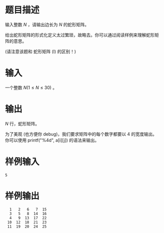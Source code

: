 # 题目描述

输入整数 $N$ ，请输出边长为 $N$ 的蛇形矩阵。
 
给出蛇形矩阵的形式化定义太过繁琐，故略去。你可以通过阅读样例来理解蛇形矩阵的意思。

(请注意该题和 蛇形矩阵 (I) 的区别！)

# 输入

一个整数 $N(1\leq N\leq 30)$ 。

# 输出

$N$ 行，蛇形矩阵。

为了美观 (也方便你 debug)，我们要求矩阵中的每个数字都要以 4 的宽度输出。你可以使用 printf("%4d", a[i][j]) 的语法来输出。

# 样例输入

```
5
```

# 样例输出

```
  1   2   6   7  15
  3   5   8  14  16
  4   9  13  17  22
 10  12  18  21  23
 11  19  20  24  25
```
